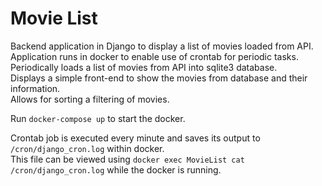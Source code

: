# Movie List
Backend application in Django to display a list of movies loaded from API.  
Application runs in docker to enable use of crontab for periodic tasks.  
Periodically loads a list of movies from API into sqlite3 database.  
Displays a simple front-end to show the movies from database and their information.  
Allows for sorting a filtering of movies.  
  
Run `docker-compose up` to start the docker.  
  
Crontab job is executed every minute and saves its output to `/cron/django_cron.log` within docker.  
This file can be viewed using `docker exec MovieList cat /cron/django_cron.log` while the docker is running.  
